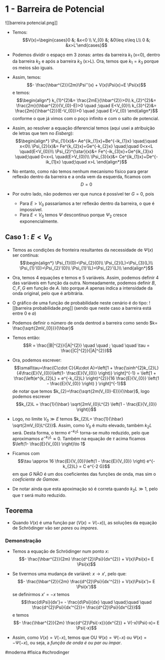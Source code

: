 # 1 - Barreira de Potencial
![[barreira potencial.png]]
- Temos:
$$V(x)=\begin{cases}0 &; &x<0 \\ V_{0} &; &0\leq x\leq L\\ 0 &; &x>L'\end{cases}$$


- Podemos dividir o espaço em 3 zonas: antes da barreira $k_{1}$ (x<0), dentro da barreira $k_{2}$ e após a barreira $k_{3}$ (x>L). Ora, temos que $k_{1}=k_{3}$ porque os meios são iguais.
- Assim, temos:
$$- \frac{\hbar^{2}}{2m}\Psi''(x) + V(x)\Psi(x)=E \Psi(x)$$
e temos:
$$\begin{align*}
k_{1}^{2}&=  \frac{2mE}{\hbar^{2}}>0\\
k_{2}^{2}&= \frac{2m}{\hbar^{2}}(V_{0}-E)>0 \quad ;\quad E<V_{0}\\
k_{3}^{2}&= \frac{2m}{\hbar^{2}}(E-V_{0})>0 \quad ;\quad E>V_{0}
\end{align*}$$
conforme o que já vimos com o poço infinito e com o salto de potencial.
- Assim, ao resolver a equação diferencial temos (aqui usei a atribuição de letras que tem no _Eisberg_):
$$\begin{align*}
\Psi_{1}(x)&= Ae^{ik_{1}x}+Be^{-ik_{1}x} \quad;\quad x<0\\
\Psi_{2}(x)&= Fe^{k_{2}x}+Ge^{-k_{2}x} \quad;\quad 0<x<L  \quad(E<V_{0})\\
\Psi_{2}^{\star}(x)&= Fe^{-ik_{3}x}+Ge^{ik_{3}x} \quad;\quad 0<x<L  \quad(E>V_{0})\\
\Psi_{3}(x)&= Ce^{ik_{1}x}+De^{-ik_{1}x} \quad;\quad x>L
\end{align*}$$
- No entanto, como não temos nenhum mecanismo físico para gerar reflexão dentro da barreira e a onda vem da esquerda, ficamos com $$D=0$$
- Por outro lado, não podemos ver que nunca é possível ter $G=0$, pois
    - Para $E>V_{0}$ passaríamos a ter reflexão dentro da barreira, o que é impossível.
    - Para $E<V_{0}$ temos $\Psi$ descontínuo porque $\Psi_{2}$ cresce exponencialmente.

## Caso 1 : $E<V_{0}$
- Temos as condições de fronteira resultantes da necessidade de $\Psi(x)$ ser contínua:
$$\begin{align*}
\Psi_{1}(0)=\Psi_{2}(0)\\
\Psi_{2}(L)=\Psi_{3}(L)\\
\Psi_{1}'(0)=\Psi_{2}'(0)\\
\Psi_{1}'(L)=\Psi_{2}'(L)\\
\end{align*}$$
- Ora, temos 4 equações e temos e 5 variáveis. Assim, podemos definir 4 das variáveis em função da outra. Nomeadamente, podemos definir $B,C,F,G$ em função de $A$. Isto porque $A$ apenas indica a intensidade da onda original, pelo que é arbitrária.

- O gráfico de uma função de probabilidade neste cenário é do tipo:
![[barreira probabilidade.png]]
(sendo que neste caso a barreira está entre $0$ e $a$)

- Podemos definir o número de onda dentrod a barreira como sendo $k= \frac{\sqrt{2mV_{0}}}{\hbar}$




- Temos então:
$$R = \frac{|B|^{2}}{|A|^{2}} \quad \quad ; \quad \quad \tau = \frac{|C|^{2}}{|A|^{2}}$$
- Ora, podemos escrever:
$$\small\tau=\frac{C\cdot C}{A\cdot A}=\left[1 + \frac{\sinh^{2}k_{2}L}{4\frac{E}{V_{0}}\left(1- \frac{E}{V_{0}} \right)} \right]^{-1} = \left[1 + \frac{\left(e^{k_{2}L} + e^{-k_{2}L} \right)^{2}}{16 \frac{E}{V_{0}} \left(1 - \frac{E}{V_{0}} \right) } \right]^{-1}$$
de notar que temos $k_{2}=\frac{\sqrt{2m(V_{0}-E)}}{\hbar}$, logo podemos escrever
$$k_{2}L = \frac{1}{\hbar} \sqrt{2mV_{0}L^{2} \left(1 - \frac{E}{V_{0}} \right)}$$
- Logo, no limite $V_{0}\gg E$ temos $k_{2}L= \frac{1}{\hbar} \sqrt{2mV_{0}L^{2}}$. Assim, como $V_{0}$ é muito elevado, também $k_{2}L$ será. Desta forma, o termo $e^{-k_{2}L}$ torna-se muito reduzido, pelo que aproximamos $e^{-k_{2}L}\approx0$. Também na equação de $\tau$ acima ficamos $\left(1- \frac{E}{V_{0}} \right)\to 1$ 
- Ficamos com
$$\tau \approx 16  \frac{E}{V_{0}}\left(1 - \frac{E}{V_{0}} \right) e^{-k_{2}L} = C e^{-2 G}$$
em que $G$ NÃO é um dos coeficientes das funções de onda, mas sim o *coeficiente de Gamow*.
- De notar ainda que esta apoximação só é correta quando $k_{2}L\gg1$, pelo que $\tau$ será muito reduzido.

## Teorema
- Quando $V(x)$ é uma função par ($V(x)=V(-x)$), as soluções da equação de Schrödinger vão ser *pares* ou *ímpares*.
### Demonstração
- Temos a equação de Schrödinger num ponto $x$:
$$- \frac{\hbar^{2}}{2m} \frac{d^{2}\Psi}{dx^{2}} + V(x)\Psi(x)= E \Psi(x)$$
- Se tivermos uma mudança de variável: $x\to x'$, pelo que: 
$$- \frac{\hbar^{2}}{2m} \frac{d^{2}\Psi}{dx'^{2}} + V(x)\Psi(x')= E \Psi(x')$$
se definirmos $x'=-x$ temos $$\frac{d\Psi}{dx'}= - \frac{d\Psi}{dx} \quad \quad;\quad \quad \frac{d^{2}\Psi}{dx'^{2}}= \frac{d^{2}\Psi}{dx^{2}}$$
e temos  
$$- \frac{\hbar^{2}}{2m} \frac{d^{2}\Psi(-x)}{dx^{2}} + V(-x)\Psi(-x)= E \Psi(-x)$$

- Assim, como $V(x)=V(-x)$, temos que OU $\Psi(x)=\Psi(-x)$ ou $\Psi(x)=-\Psi(-x)$, ou seja, a *função de onda é ou par ou ímpar*.

#moderna #fisica #schrodinger